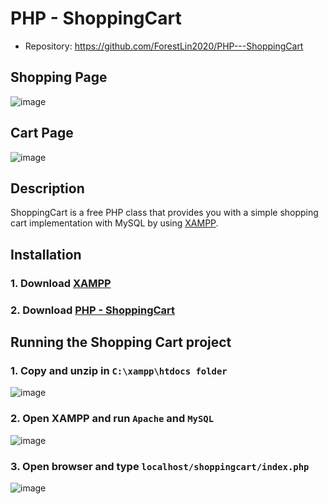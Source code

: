 # PHP - ShoppingCart

* Repository: https://github.com/ForestLin2020/PHP---ShoppingCart

## Shopping Page
![image](https://user-images.githubusercontent.com/59840706/119769462-7d2f1780-be88-11eb-9252-aa44a4936a13.png)
## Cart Page
![image](https://user-images.githubusercontent.com/59840706/119769491-8ae49d00-be88-11eb-8f79-955a52879caa.png)

## Description

ShoppingCart is a free PHP class that provides you with a simple shopping cart implementation with MySQL by using [XAMPP](https://www.apachefriends.org/index.html).

## Installation

### 1. Download [XAMPP](https://www.apachefriends.org/index.html)

### 2. Download [PHP - ShoppingCart](https://github.com/ForestLin2020/PHP---ShoppingCart)

## Running the Shopping Cart project

### 1. Copy and unzip in `C:\xampp\htdocs folder`
![image](https://user-images.githubusercontent.com/59840706/119771320-82419600-be8b-11eb-97ca-484364e3331f.png)

### 2. Open XAMPP and run `Apache` and `MySQL`
![image](https://user-images.githubusercontent.com/59840706/119771472-c3d24100-be8b-11eb-856f-cc333c156276.png)

### 3. Open browser and type `localhost/shoppingcart/index.php`
![image](https://user-images.githubusercontent.com/59840706/119771757-2deae600-be8c-11eb-921e-8c619b4e0abd.png)
